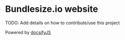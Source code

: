 # Bundlesize.io website
TODO: Add details on how to contribute/use this project

Powered by [docsifyJS](https://docsify.js.org/)
